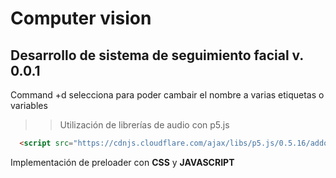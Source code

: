 # Computer vision

## Desarrollo de sistema de seguimiento facial v. 0.0.1
Command +d selecciona para poder cambair el nombre a varias etiquetas o variables

>> Utilización de librerías de audio con p5.js

```html
  <script src="https://cdnjs.cloudflare.com/ajax/libs/p5.js/0.5.16/addons/p5.sound.js"></script>
```

Implementación de preloader con **CSS** y **JAVASCRIPT**